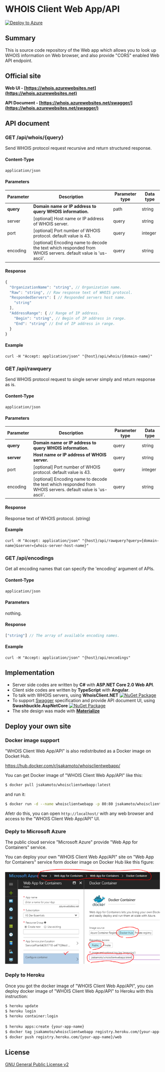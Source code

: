 # WHOIS Client Web App/API

[![Deploy to Azure](https://azuredeploy.net/deploybutton.svg)](https://azuredeploy.net/)

## Summary

This is source code repository of the Web app which allows you to look up WHOIS information on Web browser, and also provide "CORS" enabled Web API endpoint.

## Official site

**Web UI - [https://whois.azurewebsites.net](https://whois.azurewebsites.net)**

**API Document - [https://whois.azurewebsites.net/swagger/](https://whois.azurewebsites.net/swagger/)**

## API document

### GET /api/whois/{query}

Send WHOIS protocol request recursive and return structured response.

#### Content-Type

`application/json`

#### Parameters

Parameter | Description | Parameter type | Data type
----------|-------------|----------------|-----------
**query** | **Domain name or IP address to query WHOIS information.** | path | string
server | [optional] Host name or IP address of WHOIS server. | query | string
port | [optional] Port number of WHOIS protocol. default value is 43. | query | integer
encoding | [optional] Encoding name to decode the text which responded from WHOIS servers. default value is 'us-ascii'. | query | string

#### Response

```JavaScript
{
  "OrganizationName": "string", // Organization name.
  "Raw": "string", // Raw response text of WHOIS protocol.
  "RespondedServers": [ // Responded servers host name.
    "string"
  ],
  "AddressRange": { // Range of IP address.
    "Begin": "string", // Begin of IP address in range.
    "End": "string" // End of IP address in range.
  }
}
```

#### Example

```
curl -H "Accept: application/json" "{host}/api/whois/{domain-name}"
```


### GET /api/rawquery

Send WHOIS protocol request to single server simply and return response as is.

#### Content-Type

`application/json`

#### Parameters

Parameter | Description | Parameter type | Data type
----------|-------------|----------------|-----------
**query** | **Domain name or IP address to query WHOIS information.** | query | string
**server** | **Host name or IP address of WHOIS server.** | query | string
port | [optional] Port number of WHOIS protocol. default value is 43. | query | integer
encoding | [optional] Encoding name to decode the text which responded from WHOIS servers. default value is 'us-ascii'. | query | string

#### Response

Response text of WHOIS protocol. (string)

#### Example

```
curl -H "Accept: application/json" "{host}/api/rawquery?query={domain-name}&server={whois-server-host-name}"
```

### GET /api/encodings

Get all encoding names that can specify the 'encoding' argument of APIs.

#### Content-Type

`application/json`

#### Parameters

nothing.

#### Response

```JavaScript
["string"] // The array of available encoding names.
```

#### Example

```
curl -H "Accept: application/json" "{host}/api/encodings"
```


## Implementation

- Server side codes are written by **C#** with **ASP.NET Core 2.0 Web API**.
- Client side codes are written by **TypeScript** with **Angular**.
- To talk with WHOIS servers, using **WhoisClient.NET** [![NuGet Package](https://img.shields.io/nuget/v/WhoisClient.NET.svg)](https://www.nuget.org/packages/WhoisClient.NET/)
- To support [Swagger](http://swagger.io/) specification and provide API document UI, using **Swashbuckle.AspNetCore** [![NuGet Package](https://img.shields.io/nuget/v/Swashbuckle.AspNetCore.svg)](https://www.nuget.org/packages/Swashbuckle.AspNetCore/)
- The site design was made with **[Materialize](http://materializecss.com/)**

## Deploy your own site

### Docker image support

"WHOIS Client Web App/API" is also redistributed as a Docker image on Docket Hub.

https://hub.docker.com/r/jsakamoto/whoisclientwebapp/

You can get Docker image of "WHOIS Client Web App/API" like this:

```bash
$ docker pull jsakamoto/whoisclientwebapp:latest
```

and run it:

```bash
$ docker run -d --name whoisclientwebapp -p 80:80 jsakamoto/whoisclientwebapp
```

Afetr do this, you can open `http://localhost/` with any web browser and access to the "WHOIS Client Web App/API" UI.

### Deply to Microsoft Azure

The public cloud service "Microsoft Azure" provide "Web App for Containers" service.

You can deploy your own "WHOIS Client Web App/API" site on "Web App for Containers" service form docker image on Docker Hub like this figure:

![fig.1 Azure Portal](.asset/fig1-azure-portal.png)


### Deply to Heroku

Once you got the docker image of "WHOIS Client Web App/API", you can deploy docker image of "WHOIS Client Web App/API" to Heroku with this instruction:

```bash
$ heroku update
$ heroku login
$ heroku container:login

$ heroku apps:create {your-app-name}
$ docker tag jsakamoto/whoisclientwebapp registry.heroku.com/{your-app-name}/web
$ docker push registry.heroku.com/{your-app-name}/web
```


## License

[GNU General Public License v2](LICENSE)